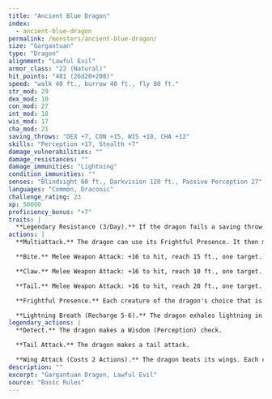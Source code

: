 ```yaml
---
title: "Ancient Blue Dragon"
index:
  - ancient-blue-dragon
permalink: /monsters/ancient-blue-dragon/
size: "Gargantuan"
type: "Dragon"
alignment: "Lawful Evil"
armor_class: "22 (Natural)"
hit_points: "481 (26d20+208)"
speed: "walk 40 ft., burrow 40 ft., fly 80 ft."
str_mod: 29
dex_mod: 10
con_mod: 27
int_mod: 18
wis_mod: 17
cha_mod: 21
saving_throws: "DEX +7, CON +15, WIS +10, CHA +12"
skills: "Perception +17, Stealth +7"
damage_vulnerabilities: ""
damage_resistances: ""
damage_immunities: "Lightning"
condition_immunities: ""
senses: "Blindsight 60 ft., Darkvision 120 ft., Passive Perception 27"
languages: "Common, Draconic"
challenge_rating: 23
xp: 50000
proficiency_bonus: "+7"
traits: |
  **Legendary Resistance (3/Day).** If the dragon fails a saving throw, it can choose to succeed instead.
actions: |
  **Multiattack.** The dragon can use its Frightful Presence. It then makes three attacks: one with its bite and two with its claws.

  **Bite.** Melee Weapon Attack: +16 to hit, reach 15 ft., one target. Hit: 20 (2d10 + 9) piercing damage plus 11 (2d10) lightning damage.

  **Claw.** Melee Weapon Attack: +16 to hit, reach 10 ft., one target. Hit: 16 (2d6 + 9) slashing damage.

  **Tail.** Melee Weapon Attack: +16 to hit, reach 20 ft., one target. Hit: 18 (2d8 + 9) bludgeoning damage.

  **Frightful Presence.** Each creature of the dragon's choice that is within 120 feet of the dragon and aware of it must succeed on a DC 20 Wisdom saving throw or become frightened for 1 minute. A creature can repeat the saving throw at the end of each of its turns, ending the effect on itself on a success. If a creature's saving throw is successful or the effect ends for it, the creature is immune to the dragon's Frightful Presence for the next 24 hours.

  **Lightning Breath (Recharge 5-6).** The dragon exhales lightning in a 120-foot line that is 10 feet wide. Each creature in that line must make a DC 23 Dexterity saving throw, taking 88 (16d10) lightning damage on a failed save, or half as much damage on a successful one.  
legendary_actions: |
  **Detect.** The dragon makes a Wisdom (Perception) check.

  **Tail Attack.** The dragon makes a tail attack.

  **Wing Attack (Costs 2 Actions).** The dragon beats its wings. Each creature within 15 ft. of the dragon must succeed on a DC 24 Dexterity saving throw or take 16 (2d6 + 9) bludgeoning damage and be knocked prone. The dragon can then fly up to half its flying speed.
description: ""
excerpt: "Gargantuan Dragon, Lawful Evil"
source: "Basic Rules"
---
```

